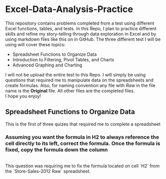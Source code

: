 # Excel-Data-Analysis-Practice
This repository contains problems completed from a test using different Excel functions, tables, and tests.
In this Repo, I plan to practice different skills and refine my story-telling through data exploration in Excel and by using markdown files like this on in GitHub.
The three different test I will be using will cover these topics:

* Spreadsheet Functions to Organize Data
* Introduction to Filtering, Pivot Tables, and Charts
* Advanced Graphing and Charting

I will not be upload the entire test to this Repo. I will simply be using questions that required me to manipulate data on the spreadsheets and create formulas. Also, for naming convention any file with *Raw* in the file name is the **Original** file. All other files are the completed files. <br />
I hope you enjoy!

## Spreadsheet Functions to Organize Data
This is the first of three quizes that required me to complete a spreadsheet <br />

### Assuming you want the formula in H2 to always reference the cell directly to its left, correct the formula.  Once the formula is fixed, copy the formula down the column <br />
<br />
This question was requiring me to fix the formula located on cell `H2` from the `Store-Sales-2012 Raw` spreadsheet.
